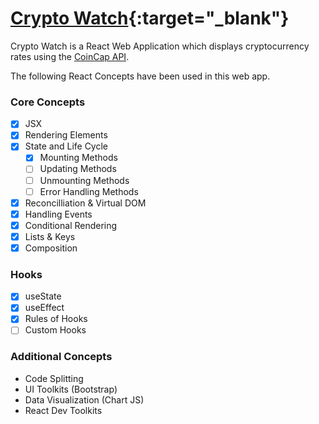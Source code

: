 # [Crypto Watch](https://crypto-watch.tk/){:target="_blank"}

Crypto Watch is a React Web Application
 which displays cryptocurrency rates
 using the
  [CoinCap API](https://coincap.io/).

The following React Concepts have been
used in this web app.

### Core Concepts
- [X]  JSX
- [X]  Rendering Elements
- [X]  State and Life Cycle
    - [X]  Mounting Methods
    - [ ]  Updating Methods
    - [ ]  Unmounting Methods
    - [ ]  Error Handling Methods
- [X]  Reconcilliation & Virtual DOM
- [X]  Handling Events
- [X]  Conditional Rendering
- [X]  Lists & Keys
- [X]  Composition

### Hooks
- [X]   useState
- [X]   useEffect
- [X]   Rules of Hooks
- [ ]   Custom Hooks

### Additional Concepts
- Code Splitting
- UI Toolkits (Bootstrap)
- Data Visualization (Chart JS)
- React Dev Toolkits
